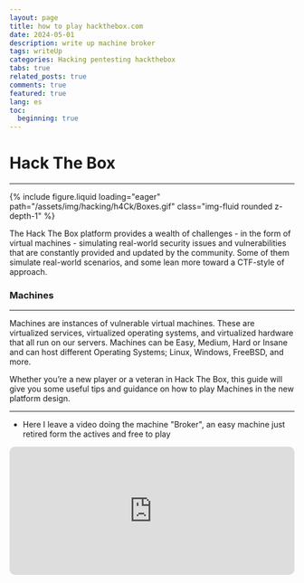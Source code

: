 ```yaml
---
layout: page
title: how to play hackthebox.com
date: 2024-05-01
description: write up machine broker
tags: writeUp
categories: Hacking pentesting hackthebox
tabs: true
related_posts: true
comments: true
featured: true
lang: es
toc:
  beginning: true
---
```


# Hack The Box

---

 <div class="row mt-3">
    <div class="col-lg mt-3 mt-md-0">
        {% include figure.liquid loading="eager" path="/assets/img/hacking/h4Ck/Boxes.gif" class="img-fluid rounded z-depth-1" %}
    </div>
</div>

The Hack The Box platform provides a wealth of challenges - in the form of virtual machines - simulating real-world security issues and vulnerabilities that are constantly provided and updated by the community. Some of them simulate real-world scenarios, and some lean more toward a CTF-style of approach.

### Machines

---

Machines are instances of vulnerable virtual machines. These are virtualized services, virtualized operating systems, and virtualized hardware that all run on our servers. Machines can be Easy, Medium, Hard or Insane and can host different Operating Systems; Linux, Windows, FreeBSD, and more.

Whether you’re a new player or a veteran in Hack The Box, this guide will give you some useful tips and guidance on how to play Machines in the new platform design.

---

- Here I leave a video doing the machine "Broker", an easy machine just retired form the actives and free to play

<div class="vidjet-video-wrapper" style="width:100%; padding-bottom: 45%; position: relative; overflow: hidden; height: auto; margin: 0px auto; " > 
    <iframe class="vidjet-embed-iframe" src="https://www.youtube.com/embed/BEpRJ_S-LnU?si=9JftSh8JbQ2QhUek" style=" position: absolute; top: 0; left: 0; width: 100%; height: 100%; border-radius: 10px; " allow="clipboard-read; clipboard-write; fullscreen" frameborder="0" ></iframe> 
</div>
